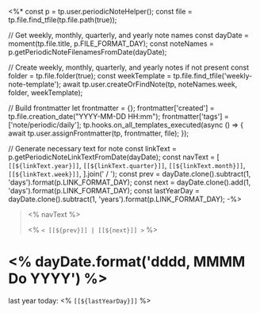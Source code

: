 <%*
const p = tp.user.periodicNoteHelper();
const file = tp.file.find_tfile(tp.file.path(true));

// Get weekly, monthly, quarterly, and yearly note names
const dayDate = moment(tp.file.title, p.FILE_FORMAT_DAY);
const noteNames = p.getPeriodicNoteFilenamesFromDate(dayDate);

// Create weekly, monthly, quarterly, and yearly notes if not present
const folder = tp.file.folder(true);
const weekTemplate = tp.file.find_tfile('weekly-note-template');
await tp.user.createOrFindNote(tp, noteNames.week, folder, weekTemplate);

// Build frontmatter
let frontmatter = {};
frontmatter['created'] = tp.file.creation_date("YYYY-MM-DD HH:mm");
frontmatter['tags'] = ['note/periodic/daily'];
tp.hooks.on_all_templates_executed(async () => {
	await tp.user.assignFrontmatter(tp, frontmatter, file);
});

// Generate necessary text for note
const linkText = p.getPeriodicNoteLinkTextFromDate(dayDate);
const navText = [
`[[${linkText.year}]]`,
`[[${linkText.quarter}]]`,
`[[${linkText.month}]]`,
`[[${linkText.week}]]`,
].join(' / ');
const prev = dayDate.clone().subtract(1, 'days').format(p.LINK_FORMAT_DAY);
const next = dayDate.clone().add(1, 'days').format(p.LINK_FORMAT_DAY);
const lastYearDay = dayDate.clone().subtract(1, 'years').format(p.LINK_FORMAT_DAY);
-%>
> <% navText %>
> 
> <% `< [[${prev}]] | [[${next}]] >` %>
> 
# <% dayDate.format('dddd, MMMM Do YYYY') %>
last year today: <% `[[${lastYearDay}]]` %>